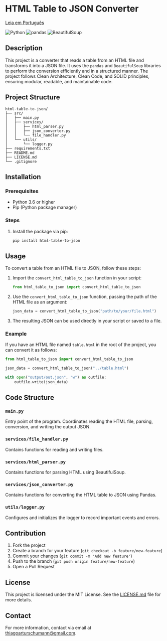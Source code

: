 # HTML Table to JSON Converter

[Leia em Português](README-pt.md)

![Python](https://img.shields.io/badge/Python-3.6%2B-blue.svg)
![pandas](https://img.shields.io/badge/pandas-1.x-yellow.svg)
![BeautifulSoup](https://img.shields.io/badge/BeautifulSoup-4.x-green.svg)

## Description

This project is a converter that reads a table from an HTML file and transforms it into a JSON file. It uses the `pandas` and `BeautifulSoup` libraries to perform the conversion efficiently and in a structured manner. The project follows Clean Architecture, Clean Code, and SOLID principles, ensuring modular, readable, and maintainable code.

## Project Structure

```
html-table-to-json/
├── src/
│   ├── main.py
│   ├── services/
│   │   ├── html_parser.py
│   │   ├── json_converter.py
│   │   └── file_handler.py
│   └── utils/
│       └── logger.py
├── requirements.txt
├── README.md
├── LICENSE.md
└── .gitignore
```

## Installation

### Prerequisites

- Python 3.6 or higher
- Pip (Python package manager)

### Steps

1. Install the package via pip:

   ```bash
   pip install html-table-to-json
   ```

## Usage

To convert a table from an HTML file to JSON, follow these steps:

1. Import the `convert_html_table_to_json` function in your script:

   ```python
   from html_table_to_json import convert_html_table_to_json
   ```

2. Use the `convert_html_table_to_json` function, passing the path of the HTML file as an argument:

   ```python
   json_data = convert_html_table_to_json("path/to/your/file.html")
   ```

3. The resulting JSON can be used directly in your script or saved to a file.

### Example

If you have an HTML file named `table.html` in the root of the project, you can convert it as follows:

```python
from html_table_to_json import convert_html_table_to_json

json_data = convert_html_table_to_json("../table.html")

with open("output/out.json", "w") as outfile:
    outfile.write(json_data)
```

## Code Structure

### `main.py`

Entry point of the program. Coordinates reading the HTML file, parsing, conversion, and writing the output JSON.

### `services/file_handler.py`

Contains functions for reading and writing files.

### `services/html_parser.py`

Contains functions for parsing HTML using BeautifulSoup.

### `services/json_converter.py`

Contains functions for converting the HTML table to JSON using Pandas.

### `utils/logger.py`

Configures and initializes the logger to record important events and errors.

## Contribution

1. Fork the project
2. Create a branch for your feature (`git checkout -b feature/new-feature`)
3. Commit your changes (`git commit -m 'Add new feature'`)
4. Push to the branch (`git push origin feature/new-feature`)
5. Open a Pull Request

## License

This project is licensed under the MIT License. See the [LICENSE.md](LICENSE.md) file for more details.

## Contact

For more information, contact via email at [thiagoarturschumann@gmail.com](mailto:thiagoarturschumann@gmail.com).
